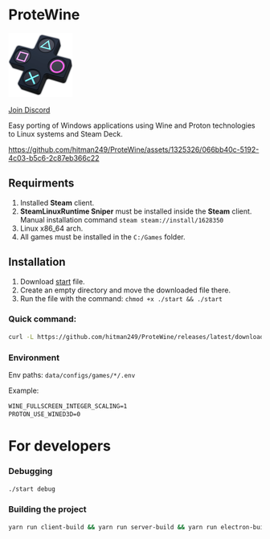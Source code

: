 # ProteWine

<img src="icons/512.png" width="128">

[Join Discord](https://discord.gg/X3S5xR46zm)  

Easy porting of Windows applications using Wine and Proton technologies to Linux systems and Steam Deck.

https://github.com/hitman249/ProteWine/assets/1325326/066bb40c-5192-4c03-b5c6-2c87eb366c22


## Requirments

1) Installed **Steam** client.
2) **SteamLinuxRuntime Sniper** must be installed inside the **Steam** client.  
   Manual installation command `steam steam://install/1628350`
3) Linux x86_64 arch.
4) All games must be installed in the `C:/Games` folder.

## Installation
1) Download [start](https://github.com/hitman249/ProteWine/releases/latest/download/start) file.
2) Create an empty directory and move the downloaded file there.
3) Run the file with the command: `chmod +x ./start && ./start`

### Quick command:
```bash
curl -L https://github.com/hitman249/ProteWine/releases/latest/download/start --output start; chmod +x ./start; ./start
```

### Environment

Env paths: `data/configs/games/*/.env`  

Example:  
```dotenv
WINE_FULLSCREEN_INTEGER_SCALING=1
PROTON_USE_WINED3D=0
```

# For developers

### Debugging
```bash
./start debug
```

### Building the project
```bash
yarn run client-build && yarn run server-build && yarn run electron-builder
```
